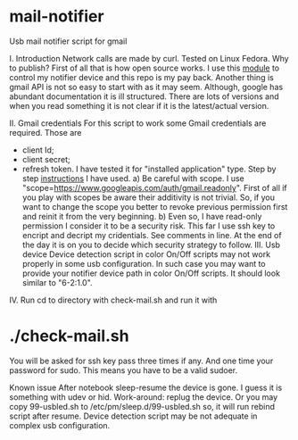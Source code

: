 mail-notifier
=============

Usb mail notifier script for gmail

I. Introduction
Network calls are made by curl.
Tested on Linux Fedora.
Why to publish? First of all that is how open source works. I use this <a href="https://github.com/vogelchr/led-notify-module">module</a> to control my notifier device and this repo is my pay back.
Another thing is gmail API is not so easy to start with as it may seem. Although, google has abundant documentation it is ill structured. There are lots of versions and when you read something it is not clear if it is the latest/actual version.

II. Gmail credentials
For this script to work some Gmail credentials are required. Those are
- client Id;
- client secret;
- refresh token.
I have tested it for "installed application" type. Step by step <a href="https://developers.google.com/accounts/docs/OAuth2InstalledApp">instructions</a> I have used.
  a) Be careful with scope. I use "scope=https://www.googleapis.com/auth/gmail.readonly". First of all if you play with scopes be aware their additivity is not trivial. So, if you want to change the scope you better to revoke previous permission first and reinit it from the very beginning.
  b) Even so, I have read-only permission I consider it to be a security risk. This far I use ssh key to encript and decript my cridentials. See comments in line. At the end of the day it is on you to decide which security strategy to follow.
III. Usb device
Device detection script in color On/Off scripts may not work properly in some usb configuration. In such case you may want to provide your notifier device path in color On/Off scripts. It should look similar to "6-2\:1.0".

IV. Run
cd to directory with check-mail.sh and run it with
# ./check-mail.sh

You will be asked for ssh key pass three times if any. And one time your password for sudo. This means you have to be a valid sudoer.

Known issue
After notebook sleep-resume the device is gone. I guess it is something with udev or hid. Work-around: replug the device.
Or you may copy 99-usbled.sh to /etc/pm/sleep.d/99-usbled.sh so, it will run rebind script after resume. Device detection script may be not adequate in complex usb configuration.

